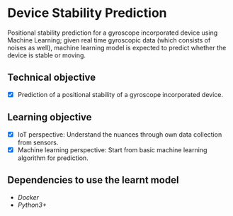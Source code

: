 # Device Stability Prediction
Positional stability prediction for a gyroscope incorporated device using Machine Learning; given real time gyroscopic data (which consists of noises as well), machine learning model is expected to predict whether the device is stable or moving.

## Technical objective
- [x] Prediction of a positional stability of a gyroscope incorporated device.

## Learning objective
- [x] IoT perspective: Understand the nuances through own data collection from sensors.
- [x] Machine learning perspective: Start from basic machine learning algorithm for prediction.

## Dependencies to use the learnt model
- _Docker_
- _Python3+_
